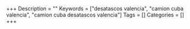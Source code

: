 +++
Description = ""
Keywords = ["desatascos valencia", "camion cuba valencia", "camion cuba desatascos valencia"]
Tags = []
Categories = []
+++
